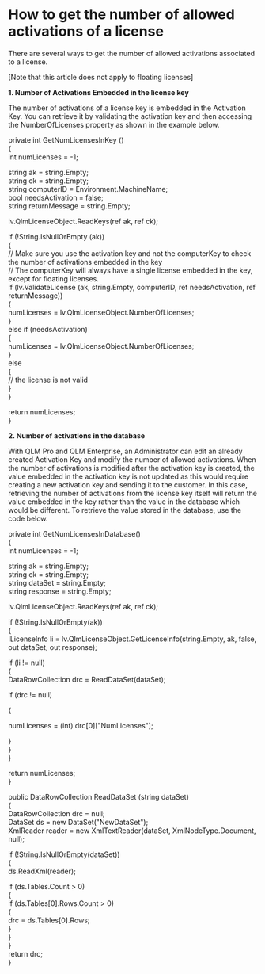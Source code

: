 # How to get the number of allowed activations of a license

There are several ways to get the number of allowed activations associated to a license.

\[Note that this article does not apply to floating licenses]

&#x20;

**1. Number of Activations Embedded in the license key**

The number of activations of a license key is embedded in the Activation Key. You can retrieve it by validating the activation key and then accessing the NumberOfLicenses property as shown in the example below.

&#x20;

private int GetNumLicensesInKey ()\
{\
&#x20;   int numLicenses = -1;

&#x20;   string ak = string.Empty;\
&#x20;   string ck = string.Empty;\
&#x20;   string computerID = Environment.MachineName;\
&#x20;   bool needsActivation = false;\
&#x20;   string returnMessage = string.Empty;

&#x20;   lv.QlmLicenseObject.ReadKeys(ref ak, ref ck);

&#x20;   if (!String.IsNullOrEmpty (ak))\
&#x20;   {\
&#x20;   // Make sure you use the activation key and not the computerKey to check the number of activations             embedded in the key\
&#x20;   // The computerKey will always have a single license embedded in the key, except for floating licenses.\
&#x20;   if (lv.ValidateLicense (ak, string.Empty, computerID, ref needsActivation, ref returnMessage))\
&#x20;   {\
&#x20;       numLicenses = lv.QlmLicenseObject.NumberOfLicenses;\
&#x20;   }\
&#x20;   else if (needsActivation)\
&#x20;   {\
&#x20;       numLicenses = lv.QlmLicenseObject.NumberOfLicenses;\
&#x20;   }\
&#x20;   else\
&#x20;   {\
&#x20;       // the license is not valid\
&#x20;   }\
}

return numLicenses;\
}

&#x20;

**2. Number of activations in the database**

With QLM Pro and QLM Enterprise, an Administrator can edit an already created Activation Key and modify the number of allowed activations. When the number of activations is modified after the activation key is created, the value embedded in the activation key is not updated as this would require creating a new activation key and sending it to the customer. In this case, retrieving the number of activations from the license key itself will return the value embedded in the key rather than the value in the database which would be different. To retrieve the value stored in the database, use the code below.

private int GetNumLicensesInDatabase()\
{\
&#x20;   int numLicenses = -1;

&#x20;   string ak = string.Empty;\
&#x20;   string ck = string.Empty;\
&#x20;   string dataSet = string.Empty;\
&#x20;   string response = string.Empty;

&#x20;   lv.QlmLicenseObject.ReadKeys(ref ak, ref ck);

&#x20;   if (!String.IsNullOrEmpty(ak))\
&#x20;   {\
&#x20;       ILicenseInfo li = lv.QlmLicenseObject.GetLicenseInfo(string.Empty, ak, false, out dataSet, out response);

&#x20;       if (li != null)\
&#x20;       {\
&#x20;           DataRowCollection drc = ReadDataSet(dataSet);

&#x20;           if (drc != null)

&#x20;           {

&#x20;                numLicenses = (int) drc\[0]\["NumLicenses"];

&#x20;            }\
&#x20;       }\
&#x20;   }

&#x20;   return numLicenses;\
}

&#x20;

public DataRowCollection ReadDataSet (string dataSet)\
{\
&#x20;   DataRowCollection drc = null;\
&#x20;   DataSet ds = new DataSet("NewDataSet");\
&#x20;   XmlReader reader = new XmlTextReader(dataSet, XmlNodeType.Document, null);

&#x20;   if (!String.IsNullOrEmpty(dataSet))\
&#x20;   {\
&#x20;       ds.ReadXml(reader);

&#x20;       if (ds.Tables.Count > 0)\
&#x20;       {\
&#x20;           if (ds.Tables\[0].Rows.Count > 0)\
&#x20;           {\
&#x20;               drc = ds.Tables\[0].Rows;\
&#x20;           }\
&#x20;       }\
&#x20;   }\
&#x20;   return drc;\
}
